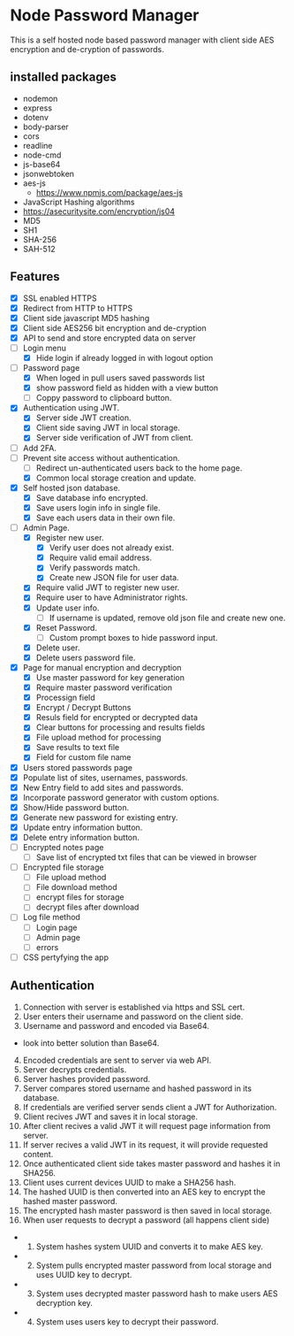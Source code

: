 # Node Password Manager
This is a self hosted node based password manager with client side AES encryption and de-cryption of passwords.

## installed packages
- nodemon
- express
- dotenv
- body-parser
- cors
- readline
- node-cmd
- js-base64
- jsonwebtoken
- aes-js
  - https://www.npmjs.com/package/aes-js
- JavaScript Hashing algorithms
 - https://asecuritysite.com/encryption/js04
 - MD5
 - SH1
 - SHA-256
 - SAH-512

## Features
- [x] SSL enabled HTTPS
- [x] Redirect from HTTP to HTTPS
- [x] Client side javascript MD5 hashing
- [x] Client side AES256 bit encryption and de-cryption
- [x] API to send and store encrypted data on server
- [ ] Login menu
  - [x] Hide login if already logged in with logout option
- [ ] Password page
  - [x] When loged in pull users saved passwords list
  - [x] show password field as hidden with a view button
  - [ ] Coppy password to clipboard button.
- [x] Authentication using JWT.
  - [x] Server side JWT creation.
  - [x] Client side saving JWT in local storage.
  - [x] Server side verification of JWT from client.
- [ ] Add 2FA.
- [ ] Prevent site access without authentication.
  - [ ] Redirect un-authenticated users back to the home page.
  - [x] Common local storage creation and update.
- [x] Self hosted json database.
  - [x] Save database info encrypted.
  - [x] Save users login info in single file.
  - [x] Save each users data in their own file.
- [ ] Admin Page.
  - [x] Register new user.
    - [x] Verify user does not already exist.
    - [x] Require valid email address.
    - [x] Verify passwords match.
    - [x] Create new JSON file for user data.
  - [x] Require valid JWT to register new user.
  - [x] Require user to have Administrator rights.
  - [x] Update user info.
    - [ ] If username is updated, remove old json file and create new one.
  - [x] Reset Password.
    - [ ] Custom prompt boxes to hide password input.
  - [x] Delete user.
   - [x] Delete users password file.
- [x] Page for manual encryption and decryption
  - [x] Use master password for key generation
  - [x] Require master password verification
  - [x] Processign field
  - [x] Encrypt / Decrypt Buttons
  - [x] Resuls field for encrypted or decrypted data
  - [x] Clear buttons for processing and results fields
  - [x] File upload method for processing
  - [x] Save results to text file
  - [x] Field for custom file name
- [x] Users stored passwords page
 - [x] Populate list of sites, usernames, passwords.
 - [x] New Entry field to add sites and passwords.
 - [x] Incorporate password generator with custom options.
 - [x] Show/Hide password button.
 - [x] Generate new password for existing entry.
 - [x] Update entry information button.
 - [x] Delete entry information button.
- [ ] Encrypted notes page
  -  [ ] Save list of encrypted txt files that can be viewed in browser
- [ ] Encrypted file storage
  - [ ] File upload method
  - [ ] File download method
  - [ ] encrypt files for storage
  - [ ] decrypt files after download
- [ ] Log file method
  - [ ] Login page
  - [ ] Admin page
  - [ ] errors
- [ ] CSS pertyfying the app

## Authentication
1. Connection with server is established via https and SSL cert.
2. User enters their username and password on the client side.
3. Username and password and encoded via Base64.
- look into better solution than Base64.
4. Encoded credentials are sent to server via web API.
5. Server decrypts credentials.
6. Server hashes provided password.
7. Server compares stored username and hashed password in its database.
8. If credentials are verified server sends client a JWT for Authorization.
9. Client recives JWT and saves it in local storage.
10. After client recives a valid JWT it will request page information from server.
11. If server recives a valid JWT in its request, it will provide requested content.
12. Once authenticated client side takes master password and hashes it in SHA256.
13. Client uses current devices UUID to make a SHA256 hash.
14. The hashed UUID is then converted into an AES key to encrypt the hashed master password.
15. The encrypted hash master password is then saved in local storage.
16. When user requests to decrypt a password (all happens client side)
  - 1. System hashes system UUID and converts it to make AES key.
  - 2. System pulls encrypted master password from local storage and uses UUID key to decrypt.
  - 3. System uses decrypted master password hash to make users AES decryption key.
  - 4. System uses users key to decrypt their password.